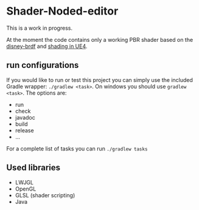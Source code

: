 # Shader-Noded-editor
This is a work in progress.

At the moment the code contains only a working PBR shader based on the [disney-brdf](https://disney-animation.s3.amazonaws.com/library/s2012_pbs_disney_brdf_notes_v2.pdf) and  [shading in UE4](http://blog.selfshadow.com/publications/s2013-shading-course/karis/s2013_pbs_epic_notes_v2.pdf).

## run configurations
If you would like to run or test this project you can simply
use the included Gradle wrapper: `./gradlew <task>`.
On windows you should use `gradlew <task>`. The options are:
* run
* check
* javadoc
* build
* release
* ...

For a complete list of tasks you can run `./gradlew tasks`

## Used libraries
	

 - LWJGL
 - OpenGL
 - GLSL (shader scripting)
 - Java
